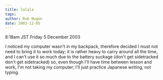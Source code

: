 ```yaml
---
title: lalala
tags: 
author: Rob Nugen
date: 2003-12-05
---
```


<p class=date>8:18am JST Friday 5 December 2003</p>

<p>I noticed my computer wasn't in my backpack, therefore decided I
  must not need to bring it to work today; it is rather heavy to carry
  around all the time, and I can't use it so much due to the battery
  suckage (don't get sidetracked don't get sidetracked) so, even
  though I'll have time between lesson and work, I'm not taking my
  computer; I'll just practice Japanese writing, not typing.</p>

